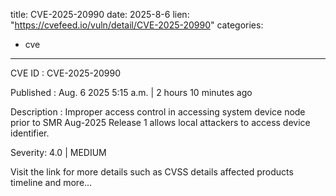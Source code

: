  
title: CVE-2025-20990
date: 2025-8-6
lien: "https://cvefeed.io/vuln/detail/CVE-2025-20990"
categories:
  - cve
---

CVE ID : CVE-2025-20990

Published :  Aug. 6
2025
5:15 a.m. | 2 hours
10 minutes ago

Description : Improper access control in accessing system device node prior to SMR Aug-2025 Release 1 allows local attackers to access device identifier.

Severity: 4.0 | MEDIUM

Visit the link for more details
such as CVSS details
affected products
timeline
and more...
